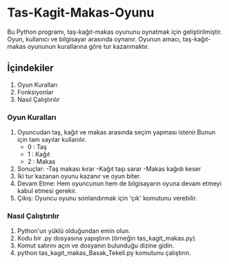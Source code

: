 # Tas-Kagit-Makas-Oyunu

Bu Python programı, taş-kağıt-makas oyununu oynatmak için geliştirilmiştir. Oyun, kullanıcı ve bilgisayar arasında oynanır. Oyunun amacı, taş-kağıt-makas oyununun kurallarına göre tur kazanmaktır.

## İçindekiler
1. Oyun Kuralları
2. Fonksiyonlar
3. Nasıl Çalıştırılır

### Oyun Kuralları 
1. Oyuncudan taş, kağıt ve makas arasında seçim yapması istenir.Bunun için tam sayılar kullanılır.
   - 0 : Taş
   - 1 : Kağıt
   - 2 : Makas
2. Sonuçlar:
   -Taş makası kırar
   -Kağıt taşı sarar
   -Makas kağıdı keser
3. İki tur kazanan oyunu kazanır ve oyun biter.
4. Devam Etme: Hem oyuncunun hem de bilgisayarın oyuna devam etmeyi kabul etmesi gerekir.
5. Çıkış: Oyuncu oyunu sonlandırmak için 'çık' komutunu verebilir.

### Nasıl Çalıştırılır
1. Python'un yüklü olduğundan emin olun.
2. Kodu bir .py dosyasına yapıştırın (örneğin tas_kagit_makas.py).
3. Komut satırını açın ve dosyanın bulunduğu dizine gidin.
4. python tas_kagit_makas_Basak_Tekeli.py komutunu çalıştırın.
